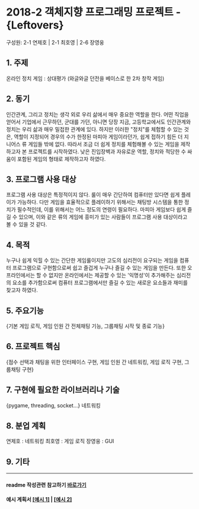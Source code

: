 # 2018-2 객체지향 프로그래밍 프로젝트 - **{Leftovers}**
구성원: 2-1 연제호 | 2-1 최호영 | 2-6 장영웅

## 1. 주제
온라인 정치 게임 : 상대평가 (와글와글 던전을 베이스로 한 2차 창작 게임)

## 2. 동기
 인간관계, 그리고 정치는 생각 외로 우리 삶에서 매우 중요한 역할을 한다. 어떤 직업을 얻어서 기업에서 근무하던, 군대를 가던, 아니면 당장 지금, 고등학교에서도 인간관계와 정치는 우리 삶과 매우 밀접한 관계에 있다. 하지만 이러한 "정치"를 체험할 수 있는 것은, 역할이 지정되어 경우의 수가 한정된 마피아 게임이라던가, 쉽게 접하기 힘든 더 지니어스 류 게임들 밖에 없다. 따라서 조금 더 쉽게 정치를 체험해볼 수 있는 게임을 제작하고자 본 프로젝트를 시작하였다. 낮은 진입장벽과 자유로운 역할, 정치와 적당한 수 싸움이 포함된 게임의 형태로 제작하고자 하였다.

## 3. 프로그램 사용 대상
 프로그램 사용 대상은 특정적이지 않다. 룰이 매우 간단하여 컴퓨터만 있다면 쉽게 플레이가 가능하다. 다만 게임을 효율적으로 플레이하기 위해서는 채팅방 시스템을 통한 정치가 필수적인데, 이를 위해서는 어느 정도의 연령이 필요하다. 마피아 게임보다 쉽게 즐길 수 있으며, 이와 같은 류의 게임에 흥미가 있는 사람들이 프로그램 사용 대상이라고 볼 수 있을 것 같다.

## 4. 목적
 누구나 쉽게 익힐 수 있는 간단한 게임룰이지만 고도의 심리전이 요구되는 게임을 컴퓨터 프로그램으로 구현함으로써 쉽고 즐겁게 누구나 즐길 수 있는 게임을 만든다. 또한 오프라인에서는 할 수 없지만 온라인에서는 제공할 수 있는 '익명성'이 추가해주는 심리전의 요소를 추가함으로써 컴퓨터 프로그램에서만 즐길 수 있는 새로운 요소들과 재미를 찾고자 하였다.

## 5. 주요기능
{기본 게임 로직, 게임 인원 간 전체채팅 기능, 그룹채팅 시작 및 종료 기능}

## 6. 프로젝트 핵심
{점수 선택과 채팅을 위한 인터페이스 구현, 게임 인원 간 네트워킹, 게임 로직 구현, 그룹채팅 구현}

## 7. 구현에 필요한 라이브러리나 기술
{pygame, threading, socket...}
네트워킹

## 8. **분업 계획**
연제호 : 네트워킹
최호영 : 게임 로직
장영웅 : GUI

## 9. 기타
<hr>

#### readme 작성관련 참고하기 [바로가기](https://heropy.blog/2017/09/30/markdown/)

#### 예시 계획서 [[예시 1]](https://docs.google.com/document/d/1hcuGhTtmiTUxuBtr3O6ffrSMahKNhEj33woE02V-84U/edit?usp=sharing) | [[예시 2]](https://docs.google.com/document/d/1FmxTZvmrroOW4uZ34Xfyyk9ejrQNx6gtsB6k7zOvHYE/edit?usp=sharing)
